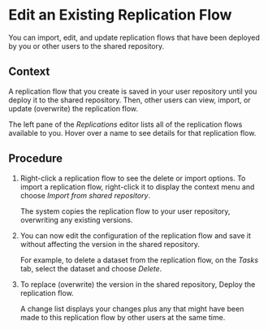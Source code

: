 <!-- loio3cb5d3fbf37640e79125b90d8eb30676 -->

# Edit an Existing Replication Flow

You can import, edit, and update replication flows that have been deployed by you or other users to the shared repository.



## Context

A replication flow that you create is saved in your user repository until you deploy it to the shared repository. Then, other users can view, import, or update \(overwrite\) the replication flow.

The left pane of the *Replications* editor lists all of the replication flows available to you. Hover over a name to see details for that replication flow.



## Procedure

1.  Right-click a replication flow to see the delete or import options. To import a replication flow, right-click it to display the context menu and choose *Import from shared repository*.

    The system copies the replication flow to your user repository, overwriting any existing versions.

2.  You can now edit the configuration of the replication flow and save it without affecting the version in the shared repository.

    For example, to delete a dataset from the replication flow, on the *Tasks* tab, select the dataset and choose *Delete*.

3.  To replace \(overwrite\) the version in the shared repository, Deploy the replication flow.

    A change list displays your changes plus any that might have been made to this replication flow by other users at the same time.


